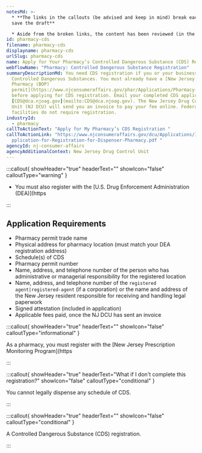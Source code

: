 ```yaml
---
notesMd: >-
  * **The links in the callouts (be advised and keep in mind) break each time I
  save the draft**

  * Aside from the broken links, the content has been reviewed (in the Google Doc format) and is ready for another CMS review and/or publishing
id: pharmacy-cds
filename: pharmacy-cds
displayname: pharmacy-cds
urlSlug: pharmacy-cds
name: Apply for Your Pharmacy’s Controlled Dangerous Substance (CDS) Registration
webflowName: "Pharmacy: Controlled Dangerous Substance Registration"
summaryDescriptionMd: You need CDS registration if you or your business dispense
  Controlled Dangerous Substances. You must already have a [New Jersey Board of
  Pharmacy (BOP)
  permit](https://www.njconsumeraffairs.gov/phar/Applications/Pharmacy-Permit-Application.pdf)
  before applying for CDS registration. Email your completed CDS application to
  [CDS@dca.njoag.gov](mailto:CDS@dca.njoag.gov). The New Jersey Drug Control
  Unit (NJ DCU) will send you an invoice to pay your fee online. Federal
  facilities do not require registration.
industryId:
  - pharmacy
callToActionText: "Apply for My Pharmacy’s CDS Registration "
callToActionLink: "https://www.njconsumeraffairs.gov/dcu/Applications/Initial-A\
  pplication-for-Registration-for-Dispenser-Pharmacy.pdf "
agencyId: nj-consumer-affairs
agencyAdditionalContext: New Jersey Drug Control Unit
---
```

:::callout{ showHeader="true" headerText="" showIcon="false" calloutType="warning" }

* You must also register with the [U.S. Drug Enforcement Administration (DEA)](https

:::

## Application Requirements

* Pharmacy permit trade name
* Physical address for pharmacy location (must match your DEA registration address)
* Schedule(s) of CDS
* Pharmacy permit number
* Name, address, and telephone number of the person who has administrative or managerial responsibility for the registered location
* Name, address, and telephone number of the `registered agent|registered-agent` (if a corporation) or the name and address of the New Jersey resident responsible for receiving and handling legal paperwork
* Signed attestation (included in application)
* Applicable fees paid, once the NJ DCU has sent an invoice

:::callout{ showHeader="true" headerText="" showIcon="false" calloutType="informational" }

As a pharmacy, you must register with the [New Jersey Prescription Monitoring Program](https

:::

:::callout{ showHeader="true" headerText="What if I don't complete this registration?" showIcon="false" calloutType="conditional" }

You cannot legally dispense any schedule of CDS.

:::

:::callout{ showHeader="true" headerText="" showIcon="false" calloutType="conditional" }

A Controlled Dangerous Substance (CDS) registration.

:::